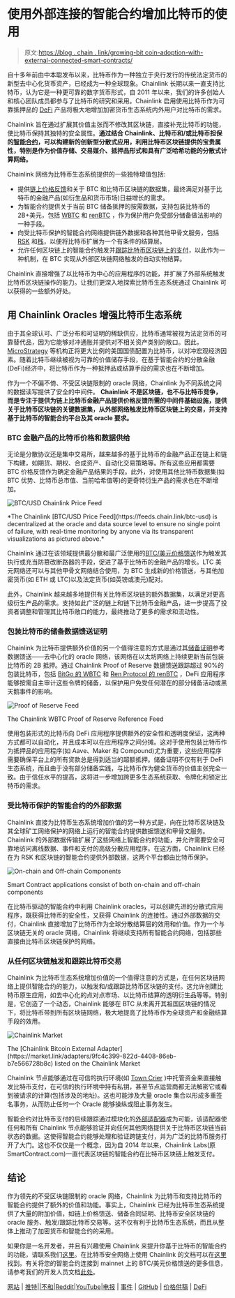 # 使用外部连接的智能合约增加比特币的使用

> 原文:[https://blog . chain . link/growing-bit coin-adoption-with-external-connected-smart-contracts/](https://blog.chain.link/growing-bitcoin-adoption-with-externally-connected-smart-contracts/)

自十多年前由中本聪发布以来，比特币作为一种独立于央行发行的传统法定货币的新型去中心化货币资产，已经成为一种全球现象。Chainlink 长期以来一直支持比特币，认为它是一种更可靠的数字货币形式，自 2011 年以来，我们的许多创始人和核心团队成员都参与了比特币的研究和采用。Chainlink 启用使用比特币作为可靠抵押品的 [DeFi](https://chain.link/education/defi) 产品将极大地增加加密货币生态系统内外用户对比特币的需求。

Chainlink 旨在通过扩展其价值主张而不修改其区块链，直接补充比特币的功能，使比特币保持其独特的安全属性。**通过结合 Chainlink、比特币和/或比特币担保的[智能合约](https://chain.link/education/smart-contracts)，可以构建新的创新型分散式应用，利用比特币区块链提供的宝贵属性，特别是作为价值存储、交易媒介、抵押品形式和具有广泛哈希功能的分散式计算网络。**

Chainlink 网络为比特币生态系统提供的一些独特增值包括:

*   提供[链上价格反馈](https://feeds.chain.link/btc-usd)和关于 BTC 和比特币区块链的数据集，最终满足对基于比特币的金融产品(如衍生品和货币市场)日益增长的需求。
*   为智能合约提供关于当前 BTC 储备抵押的按需数据，支持包装比特币的 2B+美元，包括 [WBTC](https://blog.bitgo.com/chainlink-brings-onchain-proof-of-reserve-to-wbtc-fcda00f2815c) 和 [renBTC](https://medium.com/renproject/chainlink-brings-onchain-proof-of-reserve-to-renvm-d5e66839850a) ，作为保护用户免受部分储备做法影响的一种手段。
*   向受比特币保护的智能合约网络提供链外数据和各种其他甲骨文服务，包括 [RSK](https://www.rifos.org/blog/chainlink-integrated-as-part-of-the-rif-gateways-ecosystem-on-rsk) 和[栈](https://blog.blockstack.org/combining-stacks-2-0-and-chainlink-oracle-technology-brings-developers-new-smart-contract-possibilities/)，以便将比特币扩展为一个有条件的结算层。
*   允许任何区块链上的智能合约触发并[跟踪比特币区块链上的支付](https://market.link/adapters/9fc4c399-822d-4408-86eb-b7e566728b8c)，以此作为一种机制，在 BTC 实现从外部区块链网络触发的自动实物结算。

Chainlink 直接增强了以比特币为中心的应用程序的功能，并扩展了外部系统触发比特币区块链操作的能力。让我们更深入地探索比特币生态系统通过 Chainlink 可以获得的一些额外好处。

## 用 Chainlink Oracles 增强比特币生态系统

由于其全球认可、广泛分布和可证明的稀缺供应，比特币通常被视为法定货币的可靠替代品，因为它能够对冲通胀并提供对不相关资产类别的敞口。因此， [MicroStrategy](https://www.bloomberg.com/press-releases/2020-08-11/microstrategy-adopts-bitcoin-as-primary-treasury-reserve-asset) 等机构正将更大比例的美国国债配置为比特币，以对冲宏观经济因素。随着比特币继续被视为可靠的价值储存手段，在基于智能合约的分散金融(DeFi)经济中，将比特币作为一种抵押品或结算手段的需求也在不断增加。

作为一个不偏不倚、不受区块链限制的 oracle 网络，Chainlink 为不同系统之间的数据读写提供了安全的中间件。 **Chainlink 不是区块链，也不与比特币竞争，而是专注于提供为链上比特币金融产品提供价格反馈所需的中间件基础设施，提供关于比特币区块链的关键数据集，从外部网络触发比特币区块链上的交易，并支持基于比特币的智能合约平台及其 oracle 要求。**

### BTC 金融产品的比特币价格和数据供给

无论是分散协议还是集中交易所，越来越多的基于比特币的金融产品正在链上和链下构建，如期货、期权、合成资产、自动化交易策略等。所有这些应用都需要 BTC 价格反馈作为确定金融产品结果的手段。此外，对使用其他比特币数据集(如 BTC 优势、比特币总市值、当前哈希值等)的更奇特衍生产品的需求也在不断增加。

![BTC/USD Chainlink Price Feed](../Images/e61a4aac1e4e54a52ef4774936d8ea87.png)

<figcaption>*The Chainlink [BTC/USD Price Feed](https://feeds.chain.link/btc-usd) is decentralized at the oracle and data source level to ensure no single point of failure, with real-time monitoring by anyone via its transparent visualizations as pictured above.*</figcaption>



Chainlink 通过在该领域提供最分散和最广泛使用的[BTC/美元价格馈送](https://feeds.chain.link/btc-usd)作为触发其执行或充当防篡改断路器的手段，促进了基于比特币的金融产品的增长。LTC 美元网络还可以与其他甲骨文网络结合使用，为 BTC 生成新的价格馈送，与其他加密货币(如 ETH 或 LTC)以及法定货币(如英镑或澳元)配对。

此外，Chainlink 越来越多地提供有关比特币区块链的额外数据集，以满足对更高级衍生产品的需求。支持如此广泛的链上和链下比特币金融产品，进一步提高了投资者调整和管理其比特币敞口的能力，最终推动了更多的需求和流动性。

### 包装比特币的储备数据馈送证明

Chainlink 为比特币提供额外价值的另一个值得注意的方式是通过其[储备证明](https://chain.link/solutions/proof-of-reserve)参考数据馈送——去中心化的 oracle 网络，该网络在以太坊网络上持续更新当前包装比特币的 2B 抵押。通过 Chainlink Proof of Reserve 数据馈送跟踪超过 90%的包装比特币，包括 [BitGo 的 WBTC](https://blog.bitgo.com/chainlink-brings-onchain-proof-of-reserve-to-wbtc-fcda00f2815c) 和 [Ren Protocol 的 renBTC](https://medium.com/renproject/chainlink-brings-onchain-proof-of-reserve-to-renvm-d5e66839850a) ，DeFi 应用程序能够按需自主审计这些令牌的储备，以保护用户免受任何潜在的部分储备活动或黑天鹅事件的影响。

![Proof of Reserve Feed](../Images/25874b59b4a936840107f4de0fa0463d.png)

<figcaption>The Chainlink WBTC Proof of Reserve Reference Feed</figcaption>



使用包装形式的比特币向 DeFi 应用程序提供额外的安全性和透明度保证，这两种方式都可以自动化，并且成本可以在应用程序之间分摊。这对于使用包装比特币作为抵押品的应用程序(如 Aave、Maker 和 Compound)尤为重要，这些应用程序需要确保平台上的所有贷款总是得到适当的超额抵押。储备证明不仅有利于 DeFi 生态系统，而且由于没有部分储备实践，与比特币作为健全货币的价值主张完全一致。由于信任水平的提高，这将进一步增加跨更多生态系统获取、令牌化和锁定比特币的需求。

### 受比特币保护的智能合约的外部数据

Chainlink 直接为比特币生态系统增加价值的另一种方式是，向在比特币区块链及其全球矿工网络保护的网络上运行的智能合约提供数据馈送和甲骨文服务。Chainlink 的外部数据传输扩展了这些网络上智能合约的功能，并允许需要安全可靠地访问离线数据、事件和支付的高级分散应用程序。在这方面，Chainlink 已经在为 RSK 和区块链的智能合约提供外部数据，这两个平台都由比特币保护。

![On-chain and Off-chain Components](../Images/d0b4c5445d2ea670a99d35abacf5e657.png)

<figcaption>Smart Contract applications consist of both on-chain and off-chain components</figcaption>



在比特币驱动的智能合约中利用 Chainlink oracles，可以创建先进的分散式应用程序，既获得比特币的安全性，又获得 Chainlink 的连接性。通过外部数据的交付，Chainlink 直接增加了比特币作为全球分散结算层的效用和价值。作为一个与区块链无关的 oracle 网络，Chainlink 将继续支持所有智能合约网络，包括那些直接由比特币区块链保护的网络。

### 从任何区块链触发和跟踪比特币交易

Chainlink 为比特币生态系统增加价值的一个值得注意的方式是，在任何区块链网络上提供智能合约的能力，以触发和/或跟踪比特币区块链的支付。这允许创建比特币原生应用，如去中心化的点对点市场、以比特币结算的透明衍生品等等。特别是，它创造了一个动态，Chainlink 能够在 BTC 从未离开其祖国区块链的情况下，将比特币带到所有区块链网络，极大地提高了比特币作为全球资产和金融结算手段的效用。

![Chainlink Market](../Images/de87b9619514106ca12503a3140af65f.png)

<figcaption>The [Chainlink Bitcoin External Adapter](https://market.link/adapters/9fc4c399-822d-4408-86eb-b7e566728b8c) listed on the Chainlink Market</figcaption>



Chainlink 节点能够通过在可信的执行环境(如 [Town Crier](https://blog.chain.link/town-crier-and-chainlink/) )中托管资金来直接触发比特币支付，在可信的执行环境中持有私钥，甚至节点运营商都无法解密它或看到被请求的计算(包括涉及的地址)。这也可能涉及大量 oracle 集合以形成多重签名事务，从而防止任何一个 Oracle 能够操纵或阻止事务发生。

智能合约对比特币支付的后续跟踪通过模块化的[外部适配器](https://market.link/adapters/9fc4c399-822d-4408-86eb-b7e566728b8c)成为可能，该适配器使任何和所有 Chainlink 节点能够验证并向任何其他网络提供关于比特币区块链当前状态的数据。这使得智能合约能够处理和验证跨链支付，并为广泛的比特币服务打开了大门。这也不仅仅是一个概念，因为自 2014 年以来，Chainlink Labs(原 SmartContract.com)一直代表区块链的智能合约在比特币区块链上触发支付。

## 结论

作为领先的不受区块链限制的 oracle 网络，Chainlink 为比特币和支持比特币的智能合约提供了额外的价值和功能。事实上，Chainlink 已经为比特币生态系统提供了大量的附加价值，如链上价格馈送、储备合同证明、比特币安全区块链的 oracle 服务、触发/跟踪比特币交易等。这不仅有利于比特币生态系统，而且从整体上推动了加密货币和智能合约的采用。

如果你是一名开发者，并且有兴趣使用 Chainlink 来提升你基于比特币的智能合约的功能，请联系我们[这里](https://chainlink.typeform.com/to/gEwrPO)。在比特币安全网络上使用 Chainlink 的文档可以在[这里](https://developers.rsk.co/rif/gateways/dataservices/chainlink/architecture/)找到。有关将您的智能合约连接到 mainnet 上的 BTC/美元价格馈送的更多信息，请参考我们的开发人员文档[此处](https://docs.chain.link/docs/using-chainlink-reference-contracts)。

[网站](https://chain.link/) | [推特](https://twitter.com/chainlink)|[|](https://www.reddit.com/r/Chainlink/)[不和](https://discordapp.com/invite/aSK4zew)|[Reddit](https://www.reddit.com/r/Chainlink/)|[YouTube](https://www.youtube.com/channel/UCnjkrlqaWEBSnKZQ71gdyFA)|[电报](https://t.me/chainlinkofficial) | [事件](https://blog.chain.link/tag/events/) | [GitHub](https://github.com/smartcontractkit/chainlink) | [价格供稿](https://feeds.chain.link/) | [DeFi](https://defi.chain.link/)
